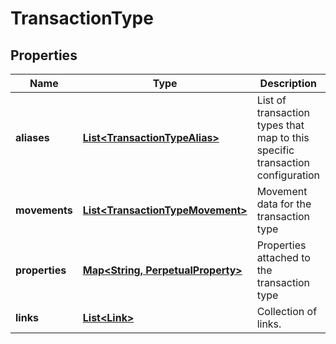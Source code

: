 

# TransactionType


## Properties

Name | Type | Description | Notes
------------ | ------------- | ------------- | -------------
**aliases** | [**List&lt;TransactionTypeAlias&gt;**](TransactionTypeAlias.md) | List of transaction types that map to this specific transaction configuration | 
**movements** | [**List&lt;TransactionTypeMovement&gt;**](TransactionTypeMovement.md) | Movement data for the transaction type | 
**properties** | [**Map&lt;String, PerpetualProperty&gt;**](PerpetualProperty.md) | Properties attached to the transaction type |  [optional]
**links** | [**List&lt;Link&gt;**](Link.md) | Collection of links. |  [optional]



